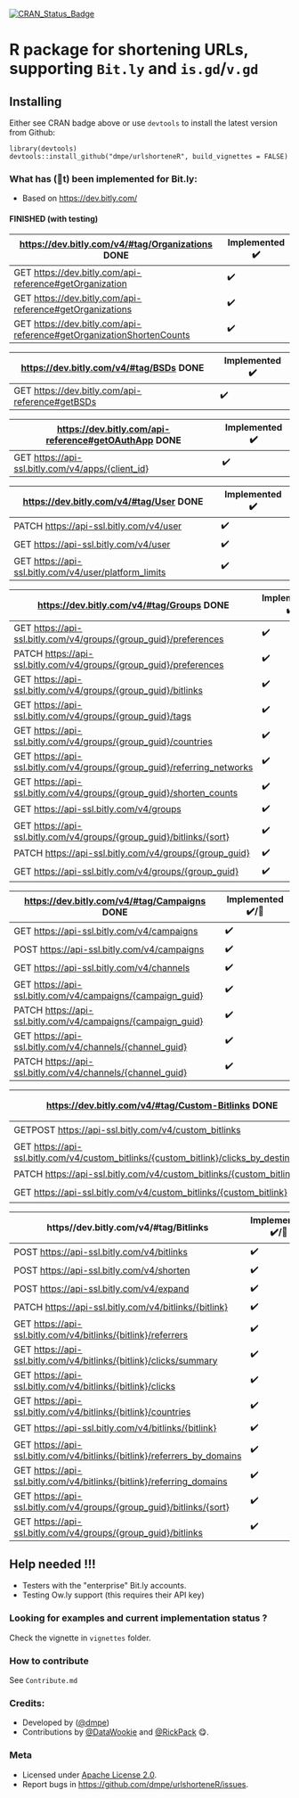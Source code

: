 [![CRAN_Status_Badge](https://www.r-pkg.org/badges/version/urlshorteneR)](https://cran.r-project.org/package=urlshorteneR)

R package for shortening URLs, supporting `Bit.ly` and `is.gd`/`v.gd` 
=======

## Installing

Either see CRAN badge above or use `devtools` to install the latest version from Github:

```
library(devtools)
devtools::install_github("dmpe/urlshorteneR", build_vignettes = FALSE)
```

### What has (🚫t) been implemented for Bit.ly:

- Based on <https://dev.bitly.com/>

#### FINISHED (with testing)
 
https://dev.bitly.com/v4/#tag/Organizations DONE | Implemented :heavy_check_mark:
------------ | -------------
GET https://dev.bitly.com/api-reference#getOrganization | :heavy_check_mark:
GET https://dev.bitly.com/api-reference#getOrganizations | :heavy_check_mark:
GET https://dev.bitly.com/api-reference#getOrganizationShortenCounts | :heavy_check_mark:

https://dev.bitly.com/v4/#tag/BSDs DONE | Implemented :heavy_check_mark:
----------- | -------------
GET https://dev.bitly.com/api-reference#getBSDs | :heavy_check_mark:

https://dev.bitly.com/api-reference#getOAuthApp DONE | Implemented :heavy_check_mark:
------------- | ------------- 
GET https://api-ssl.bitly.com/v4/apps/{client_id} | :heavy_check_mark: 

https://dev.bitly.com/v4/#tag/User DONE | Implemented :heavy_check_mark:
------------- | -------------
PATCH https://api-ssl.bitly.com/v4/user | :heavy_check_mark:
GET https://api-ssl.bitly.com/v4/user | :heavy_check_mark: 
GET https://api-ssl.bitly.com/v4/user/platform_limits | :heavy_check_mark: 

https://dev.bitly.com/v4/#tag/Groups DONE | Implemented :heavy_check_mark:
------------- | -------------
GET https://api-ssl.bitly.com/v4/groups/{group_guid}/preferences | :heavy_check_mark:
PATCH https://api-ssl.bitly.com/v4/groups/{group_guid}/preferences | :heavy_check_mark: 
GET https://api-ssl.bitly.com/v4/groups/{group_guid}/bitlinks | :heavy_check_mark: 
GET https://api-ssl.bitly.com/v4/groups/{group_guid}/tags | :heavy_check_mark:
GET https://api-ssl.bitly.com/v4/groups/{group_guid}/countries | :heavy_check_mark:
GET https://api-ssl.bitly.com/v4/groups/{group_guid}/referring_networks | :heavy_check_mark:
GET https://api-ssl.bitly.com/v4/groups/{group_guid}/shorten_counts | :heavy_check_mark:
GET https://api-ssl.bitly.com/v4/groups | :heavy_check_mark:
GET https://api-ssl.bitly.com/v4/groups/{group_guid}/bitlinks/{sort} | :heavy_check_mark:
PATCH https://api-ssl.bitly.com/v4/groups/{group_guid} | :heavy_check_mark:
GET https://api-ssl.bitly.com/v4/groups/{group_guid}  | :heavy_check_mark:

https://dev.bitly.com/v4/#tag/Campaigns DONE | Implemented :heavy_check_mark:/🚫
------------- | -------------
GET https://api-ssl.bitly.com/v4/campaigns | :heavy_check_mark:
POST https://api-ssl.bitly.com/v4/campaigns | :heavy_check_mark:
GET https://api-ssl.bitly.com/v4/channels | :heavy_check_mark:
GET https://api-ssl.bitly.com/v4/campaigns/{campaign_guid} | :heavy_check_mark:
PATCH https://api-ssl.bitly.com/v4/campaigns/{campaign_guid} | :heavy_check_mark:
GET https://api-ssl.bitly.com/v4/channels/{channel_guid} | :heavy_check_mark:
PATCH https://api-ssl.bitly.com/v4/channels/{channel_guid} | :heavy_check_mark:

https://dev.bitly.com/v4/#tag/Custom-Bitlinks DONE | Implemented :heavy_check_mark:/🚫
------------- | -------------
GETPOST https://api-ssl.bitly.com/v4/custom_bitlinks | :heavy_check_mark:
GET https://api-ssl.bitly.com/v4/custom_bitlinks/{custom_bitlink}/clicks_by_destination | :heavy_check_mark:
PATCH https://api-ssl.bitly.com/v4/custom_bitlinks/{custom_bitlink} | :heavy_check_mark:
GET https://api-ssl.bitly.com/v4/custom_bitlinks/{custom_bitlink} | :heavy_check_mark:

https//dev.bitly.com/v4/#tag/Bitlinks | Implemented :heavy_check_mark:/🚫
------------- | -------------
POST https://api-ssl.bitly.com/v4/bitlinks | :heavy_check_mark:
POST https://api-ssl.bitly.com/v4/shorten | :heavy_check_mark:
POST https://api-ssl.bitly.com/v4/expand | :heavy_check_mark:
PATCH https://api-ssl.bitly.com/v4/bitlinks/{bitlink} | :heavy_check_mark:
GET https://api-ssl.bitly.com/v4/bitlinks/{bitlink}/referrers | :heavy_check_mark:
GET https://api-ssl.bitly.com/v4/bitlinks/{bitlink}/clicks/summary | :heavy_check_mark:
GET https://api-ssl.bitly.com/v4/bitlinks/{bitlink}/clicks | :heavy_check_mark:
GET https://api-ssl.bitly.com/v4/bitlinks/{bitlink}/countries | :heavy_check_mark:
GET https://api-ssl.bitly.com/v4/bitlinks/{bitlink} | :heavy_check_mark:
GET https://api-ssl.bitly.com/v4/bitlinks/{bitlink}/referrers_by_domains | :heavy_check_mark:
GET https://api-ssl.bitly.com/v4/bitlinks/{bitlink}/referring_domains | :heavy_check_mark:
GET https://api-ssl.bitly.com/v4/groups/{group_guid}/bitlinks/{sort} | :heavy_check_mark:
GET https://api-ssl.bitly.com/v4/groups/{group_guid}/bitlinks | :heavy_check_mark:


## Help needed !!!

- Testers with the "enterprise" Bit.ly accounts. 
- Testing Ow.ly support (this requires their API key)

### Looking for examples and current implementation status ?

Check the vignette in `vignettes` folder.

### How to contribute 

See `Contribute.md`

### Credits:

- Developed by ([@dmpe](https://github.com/dmpe))
- Contributions by [@DataWookie](https://github.com/DataWookie) and [@RickPack](https://github.com/RickPack) :yum:. 

### Meta

- Licensed under [Apache License 2.0](https://www.apache.org/licenses/LICENSE-2.0).
- Report bugs in <https://github.com/dmpe/urlshorteneR/issues>.


